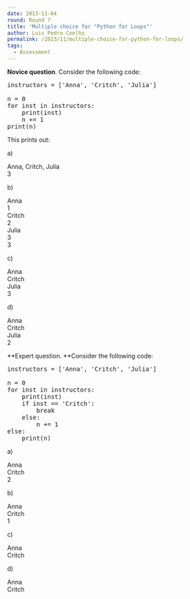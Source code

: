 ```yaml
---
date: 2013-11-04
round: Round 7
title: 'Multiple choice for "Python for Loops"'
author: Luis Pedro Coelho
permalink: /2013/11/multiple-choice-for-python-for-loops/
tags:
  - Assessment
---
```

**Novice question**. Consider the following code:

<pre>instructors = ['Anna', 'Critch', 'Julia']

n = 0
for inst in instructors:
    print(inst)
    n += 1
print(n)</pre>

This prints out:

a)

Anna, Critch, Julia  
3

b)

Anna  
1  
Critch  
2  
Julia  
3  
3

c)

Anna  
Critch  
Julia  
3

d)

Anna  
Critch  
Julia  
2

**Expert question. **Consider the following code:

<pre>instructors = ['Anna', 'Critch', 'Julia']

n = 0
for inst in instructors:
    print(inst)
    if inst == 'Critch':
        break
    else:
        n += 1
else:
    print(n)</pre>

a)

Anna  
Critch  
2

b)

Anna  
Critch  
1

c)

Anna  
Critch

d)

Anna  
Critch
